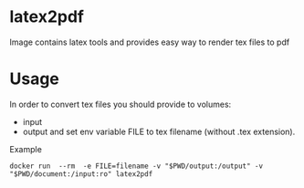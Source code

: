 # latex2pdf
Image contains latex tools and provides easy way to render tex files to pdf


# Usage

In order to convert tex files you should provide to volumes: 
- input 
- output
and set env variable FILE to tex filename (without .tex extension). 

Example
```
docker run  --rm  -e FILE=filename -v "$PWD/output:/output" -v "$PWD/document:/input:ro" latex2pdf
``` 
